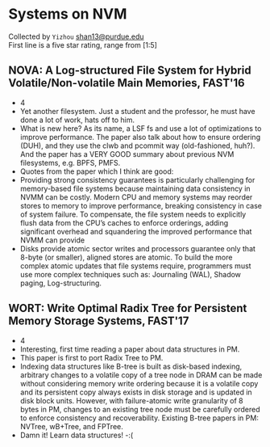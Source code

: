# Systems on NVM
Collected by `Yizhou` <shan13@purdue.edu>  
First line is a five star rating, range from [1:5]

## NOVA: A Log-structured File System for Hybrid Volatile/Non-volatile Main Memories, FAST'16
- 4
- Yet another filesystem. Just a student and the professor, he must have done a
lot of work, hats off to him.
- What is new here? As its name, a LSF fs and use a lot of optimizations to
improve performance. The paper also talk about how to ensure ordering (DUH),
and they use the clwb and pcommit way (old-fashioned, huh?). And the paper
has a VERY GOOD summary about previous NVM filesystems, e.g. BPFS, PMFS.
- Quotes from the paper which I think are good:
- Providing strong consistency guarantees is particularly challenging for
memory-based file systems because maintaining data consistency in NVMM can be
costly. Modern CPU and memory systems may reorder stores to memory to improve
performance, breaking consistency in case of system failure. To compensate, the
file system needs to explicitly flush data from the CPU’s caches to enforce
orderings, adding significant overhead and squandering the improved performance
that NVMM can provide
- Disks provide atomic sector writes and processors guarantee only that 8-byte
(or smaller), aligned stores are atomic. To build the more complex atomic
updates that file systems require, programmers must use more complex techniques
such as: Journaling (WAL), Shadow paging, Log-structuring.

## WORT: Write Optimal Radix Tree for Persistent Memory Storage Systems, FAST'17
- 4
- Interesting, first time reading a paper about data structures in PM.
- This paper is first to port Radix Tree to PM.
- Indexing data structures like B-tree is built as disk-based indexing,
arbitrary changes to a volatile copy of a tree node in DRAM can be made without
considering memory write ordering because it is a volatile copy and its
persistent copy always exists in disk storage and is updated in disk block
units. However, with failure-atomic write granularity of 8 bytes in PM, changes
to an existing tree node must be carefully ordered to enforce consistency and
recoverability. Existing B-tree papers in PM: NVTree, wB+Tree, and FPTree.
- Damn it! Learn data structures! -:(
